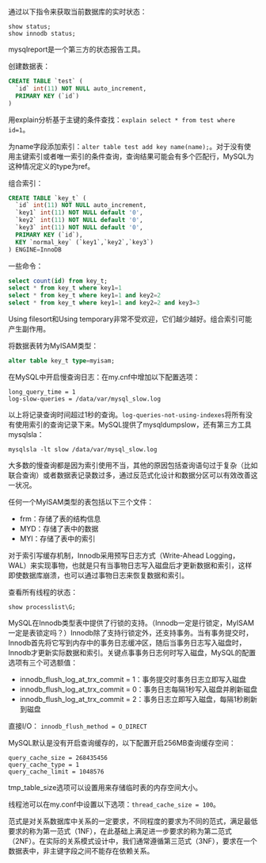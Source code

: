 通过以下指令来获取当前数据库的实时状态：
```
show status;
show innodb status;
```
mysqlreport是一个第三方的状态报告工具。

创建数据表：
```sql
CREATE TABLE `test` (
  `id` int(11) NOT NULL auto_increment,
  PRIMARY KEY (`id`)
)
```

用explain分析基于主键的条件查找：`explain select * from test where id=1`。

为name字段添加索引：`alter table test add key name(name);`。对于没有使用主键索引或者唯一索引的条件查询，查询结果可能会有多个匹配行，MySQL为这种情况定义的type为ref。

组合索引：
```sql
CREATE TABLE `key_t` (
  `id` int(11) NOT NULL auto_increment,
  `key1` int(11) NOT NULL default '0',
  `key2` int(11) NOT NULL default '0',
  `key3` int(11) NOT NULL default '0',
  PRIMARY KEY (`id`),
  KEY `normal_key` (`key1`,`key2`,`key3`)
) ENGINE=InnoDB
```

一些命令：
```sql
select count(id) from key_t;
select * from key_t where key1=1
select * from key_t where key1=1 and key2=2
select * from key_t where key1=1 and key2=2 and key3=3
```

Using filesort和Using temporary非常不受欢迎，它们越少越好。组合索引可能产生副作用。

将数据表转为MyISAM类型：
```sql
alter table key_t type=myisam;
```

在MySQL中开启慢查询日志：在my.cnf中增加以下配置选项：
```
long_query_time = 1
log-slow-queries = /data/var/mysql_slow.log
```
以上将记录查询时间超过1秒的查询。`log-queries-not-using-indexes`将所有没有使用索引的查询记录下来。MySQL提供了mysqldumpslow，还有第三方工具mysqlsla：
```
mysqlsla -lt slow /data/var/mysql_slow.log
```
大多数的慢查询都是因为索引使用不当，其他的原因包括查询语句过于复杂（比如联合查询）或者数据表记录数过多，通过反范式化设计和数据分区可以有效改善这一状况。

任何一个MyISAM类型的表包括以下三个文件：
+ frm：存储了表的结构信息
+ MYD：存储了表中的数据
+ MYI：存储了表中的索引

对于索引写缓存机制，Innodb采用预写日志方式（Write-Ahead Logging，WAL）来实现事物，也就是只有当事物日志写入磁盘后才更新数据和索引，这样即使数据库崩溃，也可以通过事物日志来恢复数据和索引。

查看所有线程的状态：
```
show processlist\G;
```
MySQL在Innodb类型表中提供了行锁的支持。（Innodb一定是行锁定，MyISAM一定是表锁定吗？）Innodb除了支持行锁定外，还支持事务。当有事务提交时，Innodb首先将它写到内存中的事务日志缓冲区，随后当事务日志写入磁盘时，Innodb才更新实际数据和索引。关键点事事务日志何时写入磁盘，MySQL的配置选项有三个可选额值：
+ innodb_flush_log_at_trx_commit = 1：事务提交时事务日志立即写入磁盘
+ innodb_flush_log_at_trx_commit = 0：事务日志每隔1秒写入磁盘并刷新磁盘
+ innodb_flush_log_at_trx_commit = 2：事务日志立即写入磁盘，每隔1秒刷新到磁盘

直接I/O： `innodb_flush_method = O_DIRECT`

MySQL默认是没有开启查询缓存的，以下配置开启256MB查询缓存空间：
```
query_cache_size = 268435456
query_cache_type = 1
query_cache_limit = 1048576
```

tmp_table_size选项可以设置用来存储临时表的内存空间大小。

线程池可以在my.conf中设置以下选项：`thread_cache_size = 100`。

范式是对关系数据库中关系的一定要求，不同程度的要求为不同的范式，满足最低要求的称为第一范式（1NF），在此基础上满足进一步要求的称为第二范式（2NF）。在实际的关系模式设计中，我们通常遵循第三范式（3NF），要求在一个数据表中，非主键字段之间不能存在依赖关系。